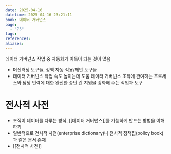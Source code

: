 ```yaml
---
date: 2025-04-16
datetime: 2025-04-16 23:21:11
book: 데이터_거버넌스
page:
  - "75"
tags: 
references: 
aliases:
---
```

데이터 거버넌스 작업 중 자동화가 이득이 되는 것이 많음
- 머신러닝 도구들, 정책 자동 적용/제안 도구들
- 데이터 거버넌스 작업 속도 높이는데 도움
데이터 거버넌스 조직에 관여하는 프로세스와 담당 인력에 대한 완전한 종단 간 지원을 강화해 주는 작업과 도구


# 전사적 사전
- 조직이 데이터를 다루는 방식, [[데이터 거버넌스]]를 가능하게 만드는 방법을 이해하기
- 일반적으로 전사적 사전(enterprise dictionary)나 전사적 정책집(policy book)과 같은 문서 존재
- [[전사적 사전]]